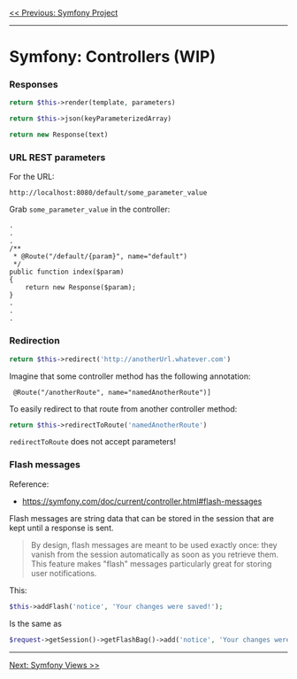 [<< Previous: Symfony Project](SYMFONY-PROJECT.md)

---

# Symfony: Controllers (WIP)

### Responses
```php
return $this->render(template, parameters)
```
```php
return $this->json(keyParameterizedArray)
```
```php
return new Response(text)
```

### URL REST parameters
For the URL:
```
http://localhost:8080/default/some_parameter_value
```
Grab `some_parameter_value` in the controller:
```php/
.
.
.
/**
 * @Route("/default/{param}", name="default")
 */
public function index($param)
{
    return new Response($param);
}
.
.
.
```

### Redirection
```php
return $this->redirect('http://anotherUrl.whatever.com')
```

Imagine that some controller method has the following annotation:
```
 @Route("/anotherRoute", name="namedAnotherRoute")]
```
To easily redirect to that route from another controller method:
```php
return $this->redirectToRoute('namedAnotherRoute')
```
`redirectToRoute` does not accept parameters!

### Flash messages

Reference:
- https://symfony.com/doc/current/controller.html#flash-messages

Flash messages are string data that can be stored in the session that are kept until a response is sent.

> By design, flash messages are meant to be used exactly once: they vanish from the session automatically as soon as you 
> retrieve them. This feature makes "flash" messages particularly great for storing user notifications.

This:
```php
$this->addFlash('notice', 'Your changes were saved!');
```
Is the same as
```php
$request->getSession()->getFlashBag()->add('notice', 'Your changes were saved!');
```
---

[Next: Symfony Views >>](SYMFONY-VIEW.md)
